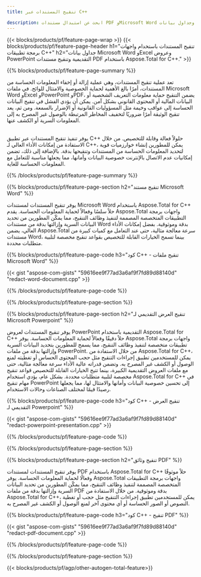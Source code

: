 ```yaml
---
title: تنقيح المستندات عبر C++ 

description: ابحث عن استبدال مستندات PDF وMicrosoft Word وجداول بيانات Excel وبيانات عروض PowerPoint التقديمية عبر تطبيق C++. رمز C++ مدرج
---
```


{{< blocks/products/pf/feature-page-wrap >}}
{{< blocks/products/pf/feature-page-header h1="تنقيح المستندات باستخدام واجهات برمجة تطبيقات C++" h2="جداول بيانات Microsoft Word وExcel وعروض PowerPoint التقديمية وتنقيح مستندات PDF باستخدام Aspose.Total for C++." >}}

{{% blocks/products/pf/feature-page-summary %}}

تعد عملية تنقيح المستندات، وهي عملية إزالة أو إخفاء المعلومات الحساسة من المستندات، أمرًا بالغ الأهمية لحماية الخصوصية والامتثال للوائح. في ملفات Microsoft Word وExcel وPowerPoint وPDF، يضمن التنقيح حماية معلومات التعريف الشخصية أو البيانات المالية أو المحتوى القانوني بشكل آمن. يمكن أن يؤدي الفشل في تنقيح البيانات الحساسة إلى عواقب وخيمة مثل المسؤوليات القانونية أو الإضرار بالسمعة. ومن ثم، يعد تنقيح الوثيقة أمرًا ضروريًا لتخفيف المخاطر المرتبطة بالوصول غير المصرح به إلى المعلومات السرية أو الكشف عنها.<br /><br />

يوفر تنفيذ تنقيح المستندات عبر تطبيق C++ حلولاً فعالة وقابلة للتخصيص. من خلال الاستفادة من إمكانات الأداء العالي لـ C++، يمكن للمطورين إنشاء خوارزميات قوية لتحديد المعلومات الحساسة من المستندات وتنقيحها بدقة. بالإضافة إلى ذلك، تضمن إمكانيات عدم الاتصال بالإنترنت خصوصية البيانات وأمانها، مما يجعلها مناسبة للتعامل مع المعلومات الحساسة للغاية. 

{{% /blocks/products/pf/feature-page-summary  %}}

{{% blocks/products/pf/feature-page-section  h2="تنقيح مستند Microsoft Word" %}}

يوفر تنقيح المستندات لمستندات Microsoft Word باستخدام Aspose.Total for C++ حلاً سلسًا وفعالاً لحماية المعلومات الحساسة. يقدم Aspose.Total واجهات برمجة التطبيقات المتخصصة المصممة لتنفيذ وظائف التنقيح، مما يمكّن المطورين من تحديد البيانات السرية وإزالتها بدقة من مستندات Word بدقة وموثوقية. بفضل إمكانات الأداء العالي، يضمن Aspose.Total سرعة معالجة مثالية، حتى عند التعامل مع كميات كبيرة من مستندات Word، بينما تسمح الخيارات القابلة للتخصيص بقواعد تنقيح مخصصة لتلبية متطلبات محددة.

{{% blocks/products/pf/feature-page-code h3="كود C++ - تنقيح ملفات Microsoft Word" %}}

{{< gist "aspose-com-gists" "59616ee9f77ad3a6af9f7fd89d88140d" "redact-word-document.cpp" >}}

{{% /blocks/products/pf/feature-page-code  %}}

{{% /blocks/products/pf/feature-page-section %}}

{{% blocks/products/pf/feature-page-section  h2="تنقيح العرض التقديمي لـ Microsoft Powerpoint" %}}

يوفر تنقيح المستندات لعروض PowerPoint التقديمية باستخدام Aspose.Total for C++ حلاً دقيقًا وفعالاً لحماية المعلومات الحساسة. يوفر Aspose.Total واجهات برمجة تطبيقات متخصصة لتنفيذ وظائف التنقيح، مما يسمح للمطورين بتحديد البيانات السرية وإزالتها بدقة من ملفات PowerPoint. من خلال الاستفادة من Aspose.Total for C++، يمكن للمستخدمين تطبيق إجراءات التنقيح مثل حجب المحتوى الحساس أو تغطيته لمنع الوصول أو الكشف غير المصرح به. وتضمن قدراته عالية الأداء سرعة معالجة مثالية، حتى مع ملفات العروض التقديمية الكبيرة، بينما تتيح الخيارات القابلة للتخصيص قواعد تنقيح مخصصة لتلبية متطلبات محددة. بشكل عام، يؤدي استخدام Aspose.Total for C++ في مهام تنقيح PowerPoint إلى تحسين خصوصية البيانات وأمانها والامتثال لها، مما يجعلها رصيدًا قيمًا لمختلف الصناعات وحالات الاستخدام.

{{% blocks/products/pf/feature-page-code h3="كود C++ - تنقيح العرض التقديمي لـ Powerpoint" %}}

{{< gist "aspose-com-gists" "59616ee9f77ad3a6af9f7fd89d88140d" "redact-powerpoint-presentation.cpp" >}}

{{% /blocks/products/pf/feature-page-code  %}}

{{% /blocks/products/pf/feature-page-section %}}


{{% blocks/products/pf/feature-page-section  h2="تنقيح وثائق PDF" %}}

يوفر تنقيح المستندات لمستندات PDF باستخدام Aspose.Total for C++ حلاً موثوقًا وفعالًا لحماية المعلومات الحساسة. يوفر Aspose.Total واجهات برمجة التطبيقات المتخصصة المصممة لتنفيذ وظائف التنقيح، مما يمكّن المطورين من تحديد البيانات السرية وإزالتها بدقة من ملفات PDF بدقة وموثوقية. من خلال الاستفادة من Aspose.Total for C++، يمكن للمستخدمين تطبيق إجراءات التنقيح مثل حجب أو تغطية النصوص أو الصور الحساسة أو أي محتوى آخر لمنع الوصول أو الكشف غير المصرح به.

{{% blocks/products/pf/feature-page-code h3="كود C++ - تنقيح PDF" %}}

{{< gist "aspose-com-gists" "59616ee9f77ad3a6af9f7fd89d88140d" "redact-pdf-document.cpp" >}}

{{% /blocks/products/pf/feature-page-code  %}}

{{% /blocks/products/pf/feature-page-section %}}

{{< blocks/products/pf/agp/other-autogen-total-feature>}}
